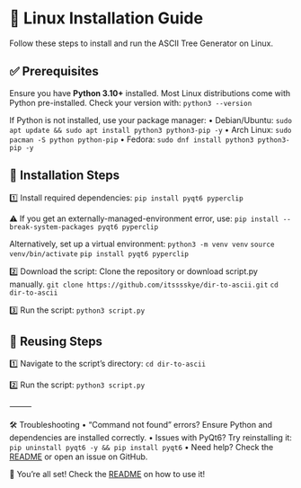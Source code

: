 # 🐧 Linux Installation Guide  

Follow these steps to install and run the ASCII Tree Generator on Linux.  

## ✅ Prerequisites  

Ensure you have **Python 3.10+** installed. Most Linux distributions come with Python pre-installed. Check your version with:
```python3 --version```

If Python is not installed, use your package manager:
	•	Debian/Ubuntu:
            ```sudo apt update && sudo apt install python3 python3-pip -y```
	•	Arch Linux:
            ```sudo pacman -S python python-pip```
	•	Fedora:
            ```sudo dnf install python3 python3-pip -y```

## 🔧 Installation Steps

1️⃣ Install required dependencies:
```pip install pyqt6 pyperclip```

⚠️ If you get an externally-managed-environment error, use:
```pip install --break-system-packages pyqt6 pyperclip```

Alternatively, set up a virtual environment:
```python3 -m venv venv```
```source venv/bin/activate```
```pip install pyqt6 pyperclip```

2️⃣ Download the script:
Clone the repository or download script.py manually.
```git clone https://github.com/itsssskye/dir-to-ascii.git```
```cd dir-to-ascii```

3️⃣ Run the script:
```python3 script.py```

## 🔄 Reusing Steps

1️⃣ Navigate to the script’s directory:
```cd dir-to-ascii```

2️⃣ Run the script:
```python3 script.py```

⸻

🛠 Troubleshooting
	•	“Command not found” errors? Ensure Python and dependencies are installed correctly.
	•	Issues with PyQt6? Try reinstalling it:
            ```pip uninstall pyqt6 -y && pip install pyqt6```
	•	Need help? Check the [README](README.md) or open an issue on GitHub.

🎉 You’re all set! Check the [README](README.md) on how to use it!